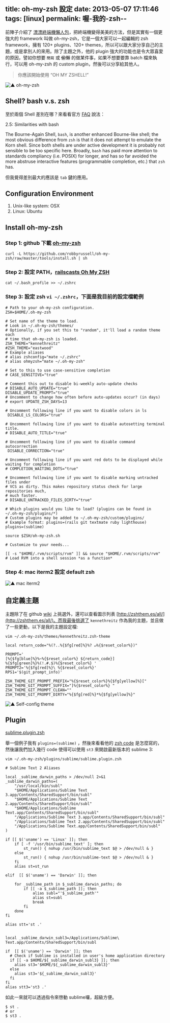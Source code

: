 title: oh-my-zsh 設定
date: 2013-05-07 17:11:46
tags: [linux]
permalink: 喔-我的-zsh--
---
前陣子介紹了 [漂漂終端機懶人包](http://michaelhsu.tw/2013/04/21/colorful-terminal/)，把終端機變得美美的方法，但是其實有一個更強大的 framework 叫做 oh-my-zsh，它是一個大家可以一起編輯的 zsh framework，擁有 120+ plugins、120+ themes，所以可以跟大家分享自己的主題，或是拿別人的來用。除了主題之外，他的 plugin 強大的功能也是令大眾喜愛的原因，譬如你想要 `簡寫` 或 ~~偷懶~~ 的做某件事，如果不想要要靠 batch 檔來執行，可以用 oh-my-zsh 的 custom plugin，然後可以分享給其他人。

> 你應該開始使用 “OH MY ZSHELL!”

![▲ oh-my-zsh](https://github-camo.global.ssl.fastly.net/5c385f15f3eaedb72cfcfbbaf75355b700ac0757/68747470733a2f2f73332e616d617a6f6e6177732e636f6d2f6f686d797a73682f6f682d6d792d7a73682d6c6f676f2e706e67)



<!-- more -->
## Shell? bash v.s. zsh

至於兩個 Shell 差別在哪？來看看官方 [FAQ](http://zsh.sourceforge.net/FAQ/zshfaq02.html#l14) 說法：

2.5: Similarities with bash

The Bourne-Again Shell, `bash`, is another enhanced Bourne-like shell; the most obvious difference from `zsh` is that it does not attempt to emulate the Korn shell. Since both shells are under active development it is probably not sensible to be too specific here. Broadly, `bash` has paid more attention to standards compliancy (i.e. POSIX) for longer, and has so far avoided the more abstruse interactive features (programmable completion, etc.) that `zsh` has.

但我覺得差別最大的應該是 `tab` 鍵的應用。

## Configuration Environment
1. Unix-like system: OSX
2. Linux: Ubuntu

## Install oh-my-zsh

### Step 1: github 下載 [oh-my-zsh](https://github.com/robbyrussell/oh-my-zsh)

```
curl -L https://github.com/robbyrussell/oh-my-zsh/raw/master/tools/install.sh | sh
```

### Step 2: 設定 PATH，[railscasts Oh My ZSH](http://railscasts.com/episodes/308-oh-my-zsh?view=comments)

```
cat ~/.bash_profile >> ~/.zshrc
```

### Step 3: 設定 zsh `vi ~/.zshrc`，下面是我目前的設定檔範例

```
# Path to your oh-my-zsh configuration.
ZSH=$HOME/.oh-my-zsh

# Set name of the theme to load.
# Look in ~/.oh-my-zsh/themes/
# Optionally, if you set this to "random", it'll load a random theme each
# time that oh-my-zsh is loaded.
ZSH_THEME="kennethreitz"
#ZSH_THEME="eastwood"
# Example aliases
# alias zshconfig="mate ~/.zshrc"
# alias ohmyzsh="mate ~/.oh-my-zsh"

# Set to this to use case-sensitive completion
# CASE_SENSITIVE="true"

# Comment this out to disable bi-weekly auto-update checks
# DISABLE_AUTO_UPDATE="true"
DISABLE_UPDATE_PROMPT="true"
# Uncomment to change how often before auto-updates occur? (in days)
# export UPDATE_ZSH_DAYS=13

# Uncomment following line if you want to disable colors in ls
 DISABLE_LS_COLORS="true"

# Uncomment following line if you want to disable autosetting terminal title.
# DISABLE_AUTO_TITLE="true"

# Uncomment following line if you want to disable command autocorrection
 DISABLE_CORRECTION="true"

# Uncomment following line if you want red dots to be displayed while waiting for completion
# COMPLETION_WAITING_DOTS="true"

# Uncomment following line if you want to disable marking untracked files under
# VCS as dirty. This makes repository status check for large repositories much,
# much faster.
# DISABLE_UNTRACKED_FILES_DIRTY="true"

# Which plugins would you like to load? (plugins can be found in ~/.oh-my-zsh/plugins/*)
# Custom plugins may be added to ~/.oh-my-zsh/custom/plugins/
# Example format: plugins=(rails git textmate ruby lighthouse)
plugins=(sublime)

source $ZSH/oh-my-zsh.sh

# Customize to your needs...

[[ -s "$HOME/.rvm/scripts/rvm" ]] && source "$HOME/.rvm/scripts/rvm"
# Load RVM into a shell session *as a function*

```

### Step 4: mac iterm2 設定 default zsh

![▲ mac iterm2](http://i.imgur.com/ZC7hTtO.png)

## 自定義主題

主題除了在 github [wiki](https://github.com/robbyrussell/oh-my-zsh/wiki/Themes) 上挑選外，還可以查看圖示列表 [http://zshthem.es/all/](http://zshthem.es/all/)。而我最後挑選了 `kennethreitz` 作為我的主題，並且做了一些更動，以下是我的主題設定檔:

```
vim ~/.oh-my-zsh/themes/kennethreitz.zsh-theme
```

```
local return_code="%(?..%{$fg[red]%}%? ↵%{$reset_color%})"

PROMPT='
[%{$fg[blue]%}%~%{$reset_color%} ${return_code}]
%{$fg[green]%}%(!.#.$)%{$reset_color%} '
PROMPT2='%{$fg[red]%}\ %{$reset_color%}'
RPS1='$(git_prompt_info)'

ZSH_THEME_GIT_PROMPT_PREFIX="%{$reset_color%}%{$fg[yellow]%}["
ZSH_THEME_GIT_PROMPT_SUFFIX="]%{$reset_color%} "
ZSH_THEME_GIT_PROMPT_CLEAN=""
ZSH_THEME_GIT_PROMPT_DIRTY="%{$fg[red]%}*%{$fg[yellow]%}"
```


![▲ Self-config theme](http://media-cache-ec0.pinimg.com/736x/b9/41/fd/b941fdd237c0707c91a3bc6d0c23ffad.jpg)


## Plugin
[sublime.plugin.zsh](https://github.com/robbyrussell/oh-my-zsh/blob/master/plugins/sublime/sublime.plugin.zsh)

舉一個例子我有 `plugins=(sublime)` ，然後來看看他的 [zsh code](https://github.com/robbyrussell/oh-my-zsh/blob/master/plugins/sublime/sublime.plugin.zsh) 是怎麼寫的，然後讓我們加入幾行 code 使得可以使用 `st3` 來開啟最新版本的 sublime 3:

```
vim ~/.oh-my-zsh/plugins/sublime/sublime.plugin.zsh
```




```
# Sublime Text 2 Aliases

local _sublime_darwin_paths > /dev/null 2>&1
_sublime_darwin_paths=(
    "/usr/local/bin/subl"
    "$HOME/Applications/Sublime Text 3.app/Contents/SharedSupport/bin/subl"
    "$HOME/Applications/Sublime Text 2.app/Contents/SharedSupport/bin/subl"
    "$HOME/Applications/Sublime Text.app/Contents/SharedSupport/bin/subl"
    "/Applications/Sublime Text 3.app/Contents/SharedSupport/bin/subl"
    "/Applications/Sublime Text 2.app/Contents/SharedSupport/bin/subl"
    "/Applications/Sublime Text.app/Contents/SharedSupport/bin/subl"
)

if [[ $('uname') == 'Linux' ]]; then
    if [ -f '/usr/bin/sublime_text' ]; then
        st_run() { nohup /usr/bin/sublime_text $@ > /dev/null & }
    else
        st_run() { nohup /usr/bin/sublime-text $@ > /dev/null & }
    fi
    alias st=st_run

elif  [[ $('uname') == 'Darwin' ]]; then

    for _sublime_path in $_sublime_darwin_paths; do
        if [[ -a $_sublime_path ]]; then
            alias subl="'$_sublime_path'"
            alias st=subl
            break
        fi
    done
fi

alias stt='st .'


local _sublime_darwin_subl3=/Applications/Sublime\ Text.app/Contents/SharedSupport/bin/subl

if  [[ $('uname') == 'Darwin' ]]; then
  # Check if Sublime is installed in user's home application directory
  if [[ -a $HOME/${_sublime_darwin_subl3} ]]; then
    alias st3='$HOME/${_sublime_darwin_subl3}'
  else
    alias st3='${_sublime_darwin_subl3}'
  fi
fi
alias stt3='st3 .'
```

如此一來就可以透過指令來啓動 sublime囉，超級方便。

```
$ st .
# or
$ st3 .
```


